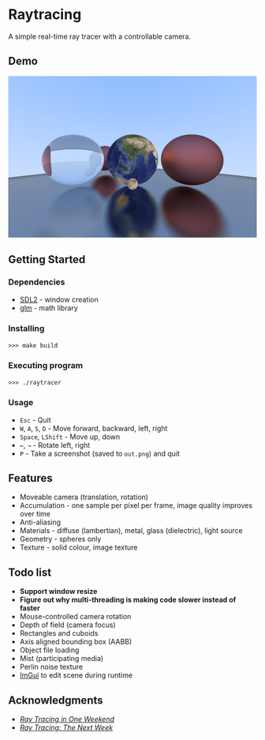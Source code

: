 # Raytracing

A simple real-time ray tracer with a controllable camera.

## Demo
![demo image](demo_light.png)

## Getting Started

### Dependencies
* [SDL2](https://www.libsdl.org/) - window creation
* [glm](https://github.com/g-truc/glm) - math library

### Installing
```
>>> make build
```

### Executing program
```
>>> ./raytracer
```

### Usage
* `Esc` - Quit
* `W`, `A`, `S`, `D` - Move forward, backward, left, right
* `Space`, `LShift` - Move up, down
* `←`, `→` - Rotate left, right
* `P` - Take a screenshot (saved to `out.png`) and quit

## Features
* Moveable camera (translation, rotation)
* Accumulation - one sample per pixel per frame, image quality improves over time
* Anti-aliasing
* Materials - diffuse (lambertian), metal, glass (dielectric), light source
* Geometry - spheres only
* Texture - solid colour, image texture

## Todo list
* **Support window resize**
* **Figure out why multi-threading is making code slower instead of faster**
* Mouse-controlled camera rotation
* Depth of field (camera focus)
* Rectangles and cuboids
* Axis aligned bounding box (AABB)
* Object file loading
* Mist (participating media)
* Perlin noise texture
* [ImGui](https://github.com/ocornut/imgui) to edit scene during runtime

## Acknowledgments
* [_Ray Tracing in One Weekend_](https://raytracing.github.io/books/RayTracingInOneWeekend.html)
* [_Ray Tracing: The Next Week_](https://raytracing.github.io/books/RayTracingTheNextWeek.html)
